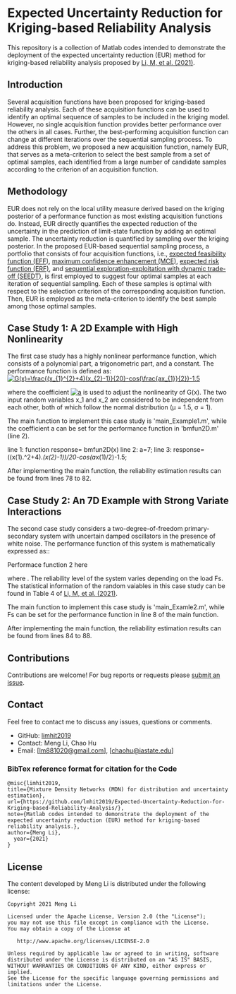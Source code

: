 # Expected Uncertainty Reduction for Kriging-based Reliability Analysis

This repository is a collection of Matlab codes intended to demonstrate the deployment of the expected uncertainty reduction (EUR) method for kriging-based reliability analysis proposed by [Li, M, et al. (2021)](https://link.springer.com/article/10.1007/s00158-020-02831-w).

## Introduction

Several acquisition functions have been proposed for kriging-based reliability analysis. Each of these acquisition functions can be used to identify an optimal sequence of samples to be included in the kriging model. However, no single acquisition function provides better performance over the others in all cases. Further, the best-performing acquisition function can change at different iterations over the sequential sampling process. To address this problem, we proposed a new acquisition function, namely EUR, that serves as a meta-criterion to select the best sample from a set of optimal samples, each identified from a large number of candidate samples according to the criterion of an acquisition function. 


## Methodology
EUR does not rely on the local utility measure derived based on the kriging posterior of a performance function as most existing acquisition functions do. Instead, EUR directly quantifies the expected reduction of the uncertainty in the prediction of limit-state function by adding an optimal sample. The uncertainty reduction is quantified by sampling over the kriging posterior. In the proposed EUR-based sequential sampling process, a portfolio that consists of four acquisition functions, i.e., [expected feasibility function (EFF)](https://arc.aiaa.org/doi/abs/10.2514/1.34321?casa_token=CVjYsfQLUXUAAAAA%3A0gYRIvTaXqe34NZG-_jvC8Cs8KXuqPFIZMP96fhmN0MYc3ENjL6YTxNWxMt_5n9hxjAKxiisNQ&), [maximum confidence enhancement (MCE)](https://asmedigitalcollection.asme.org/mechanicaldesign/article/136/2/021006/474056?casa_token=VejqCRHW1NsAAAAA:nAIYsmh9bph7uSrlFqKZ9nh8MdkJAnUlMcni_hQ8qDouIsav_m6x92D9sJJQw3b-RekzJx1D), [expected risk function (ERF)](https://www.sciencedirect.com/science/article/pii/S0307904X14006738), and [sequential exploration-exploitation with dynamic trade-off (SEEDT)](https://link.springer.com/article/10.1007/s00158-017-1748-7), is first employed to suggest four optimal samples at each iteration of sequential sampling. Each of these samples is optimal with respect to the selection criterion of the corresponding acquisition function. Then, EUR is employed as the meta-criterion to identify the best sample among those optimal samples.


## Case Study 1: A 2D Example with High Nonlinearity

The first case study has a highly nonlinear performance function, which consists of a polynomial part, a trigonometric part, and a constant. The performance function is defined as:
  <a href="https://www.codecogs.com/eqnedit.php?latex=G(x)=\frac{(x_{1}^{2}&plus;4)(x_{2}-1)}{20}-cos(\frac{ax_{1}}{2})-1.5" target="_blank"><img src="https://latex.codecogs.com/gif.latex?G(x)=\frac{(x_{1}^{2}&plus;4)(x_{2}-1)}{20}-cos(\frac{ax_{1}}{2})-1.5" title="G(x)=\frac{(x_{1}^{2}+4)(x_{2}-1)}{20}-cos(\frac{ax_{1}}{2})-1.5" /></a>

where the coefficient <a href="https://www.codecogs.com/eqnedit.php?latex=a" target="_blank"><img src="https://latex.codecogs.com/gif.latex?a" title="a" /></a> is used to adjust the nonlinearity of G(x). The two input random variables x_1 and x_2 are considered to be independent from each other, both of which follow the normal distribution (μ = 1.5, σ = 1).

The main function to implement this case study is 'main_Example1.m', while the coefficient a can be set for the performance function in 'bmfun2D.m' (line 2).

  line 1: function response= bmfun2D(x)
  line 2: a=7;
  line 3: response=((x(1).^2+4).*(x(2)-1))/20-cos(a*x(1)/2)-1.5;


After implementing the main function, the reliability estimation results can be found from lines 78 to 82.


## Case Study 2: An 7D Example with Strong Variate Interactions

The second case study considers a two-degree-of-freedom primary-secondary system with uncertain damped oscillators in the presence of white noise. The performance function of this system is mathematically expressed as::

   Performace function 2 here

where . The reliability level of the system varies depending on the load Fs. The statistical information of the random vaiables in this case study can be found in Table 4 of [Li, M, et al. (2021)](https://link.springer.com/article/10.1007/s00158-020-02831-w).

The main function to implement this case study is 'main_Examle2.m', while Fs can be set for the performance function in line 8 of the main function.

After implementing the main function, the reliability estimation results can be found from lines 84 to 88.



## Contributions

Contributions are welcome!  For bug reports or requests please [submit an issue](https://github.com/lmhit2019/Expected-Uncertainty-Reduction-for-Kriging-based-Reliability-Analysis/issues).

## Contact  

Feel free to contact me to discuss any issues, questions or comments.

* GitHub: [limhit2019](https://github.com/lmhit2019)
* Contact: Meng Li, Chao Hu
* Email: [lm881020@gmail.com], [chaohu@iastate.edu]

### BibTex reference format for citation for the Code
```
@misc{limhit2019,
title={Mixture Density Networks (MDN) for distribution and uncertainty estimation},
url={https://github.com/lmhit2019/Expected-Uncertainty-Reduction-for-Kriging-based-Reliability-Analysis/},
note={Matlab codes intended to demonstrate the deployment of the expected uncertainty reduction (EUR) method for kriging-based reliability analysis.},
author={Meng Li},
  year={2021}
}
```

## License

The content developed by Meng Li is distributed under the following license:

    Copyright 2021 Meng Li

    Licensed under the Apache License, Version 2.0 (the "License");
    you may not use this file except in compliance with the License.
    You may obtain a copy of the License at

       http://www.apache.org/licenses/LICENSE-2.0

    Unless required by applicable law or agreed to in writing, software
    distributed under the License is distributed on an "AS IS" BASIS,
    WITHOUT WARRANTIES OR CONDITIONS OF ANY KIND, either express or implied.
    See the License for the specific language governing permissions and
    limitations under the License.

